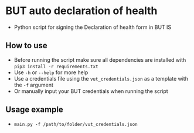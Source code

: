 # BUT auto declaration of health

- Python script for signing the Declaration of health form in BUT IS

## How to use

- Before running the script make sure all dependencies are installed with `pip3 install -r requirements.txt`
- Use `-h` or `--help` for more help
- Use a credentials file using the `vut_credentials.json` as a template with the `-f` argument
- Or manually input your BUT credentials when running the script

## Usage example

- `main.py -f /path/to/folder/vut_credentials.json` 